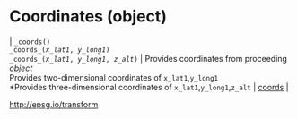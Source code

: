 # Coordinates (object)

| <a name="coords"></a> `_coords()`<br>`_coords_(`*`x_lat1`*`, `*`y_long1`*`)`<br>`_coords_(`*`x_lat1`*`, `*`y_long1`*`, `*`z_alt`*`)` | Provides coordinates from proceeding *object*<br>Provides two-dimensional coordinates of `x_lat1`,`y_long1`<br>*Provides three-dimensional coordinates of `x_lat1`,`y_long1`,`z_alt` | [coords](../obj/coords.md#waypoint) |

http://epsg.io/transform